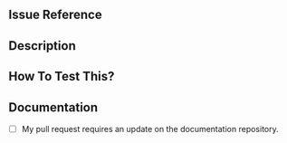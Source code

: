 ## Issue Reference
<!--- Please mention issue #id or use a comma if your pull request solves multiple issues. -->

## Description
<!--- Please describe your changes in detail. -->

## How To Test This?
<!--- Please describe in detail how to test the changes made in this pull request. -->

## Documentation
- [ ] My pull request requires an update on the documentation repository.
<!--- Please describe in detail what needs to be changed. --->
